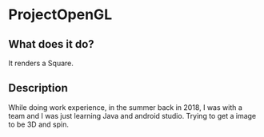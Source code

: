 # ProjectOpenGL

## What does it do?
It renders a Square.  

## Description
While doing work experience, in the summer back in 2018, I was with a team and I was just learning Java and android studio. Trying to get a image to be 3D and spin.
